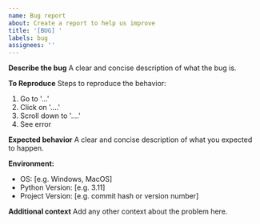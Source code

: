 ```yaml
---
name: Bug report
about: Create a report to help us improve
title: '[BUG] '
labels: bug
assignees: ''
---
```


**Describe the bug**
A clear and concise description of what the bug is.

**To Reproduce**
Steps to reproduce the behavior:
1. Go to '...'
2. Click on '....'
3. Scroll down to '....'
4. See error

**Expected behavior**
A clear and concise description of what you expected to happen.

**Environment:**
 - OS: [e.g. Windows, MacOS]
 - Python Version: [e.g. 3.11]
 - Project Version: [e.g. commit hash or version number]

**Additional context**
Add any other context about the problem here.
